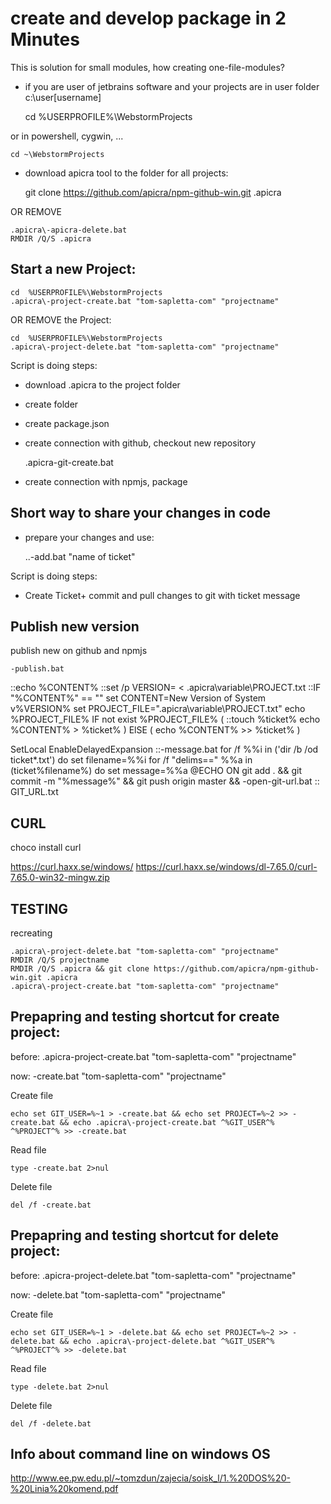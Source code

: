 # create and develop package in 2 Minutes
This is solution for small modules, how creating one-file-modules?

+ if you are user of jetbrains software and your projects are in user folder c:\user\[username]

    cd  %USERPROFILE%\WebstormProjects

or in powershell, cygwin, ...

    cd ~\WebstormProjects


+ download apicra tool to the folder for all projects:

    git clone https://github.com/apicra/npm-github-win.git .apicra

OR REMOVE

    .apicra\-apicra-delete.bat
    RMDIR /Q/S .apicra



## Start a new Project:

    cd  %USERPROFILE%\WebstormProjects
    .apicra\-project-create.bat "tom-sapletta-com" "projectname"

OR REMOVE the Project:

    cd  %USERPROFILE%\WebstormProjects
    .apicra\-project-delete.bat "tom-sapletta-com" "projectname"

Script is doing steps:
+ download .apicra to the project folder
+ create folder
+ create package.json
+ create connection with github, checkout new repository

    .apicra\-git-create.bat

+ create connection with npmjs, package


## Short way to share your changes in code
+ prepare your changes and use:

    ..\-add.bat "name of ticket"

Script is doing steps:
+ Create Ticket+ commit and pull changes to git with ticket message

## Publish new version
publish new on github and npmjs

    -publish.bat


::echo %CONTENT%
::set /p VERSION= < .apicra\variable\PROJECT.txt
::IF "%CONTENT%" == "" set CONTENT=New Version of System v%VERSION%
set PROJECT_FILE=".apicra\variable\PROJECT.txt"
echo %PROJECT_FILE%
IF not exist %PROJECT_FILE% (
::touch %ticket%
    echo %CONTENT% > %ticket%
) ElSE (
    echo %CONTENT% >> %ticket%
)

SetLocal EnableDelayedExpansion
::-message.bat
for /f %%i in ('dir /b /od ticket\*.txt') do set filename=%%i
for /f "delims==" %%a in (ticket\%filename%) do set message=%%a
@ECHO ON
git add . && git commit -m "%message%" && git push origin master && -open-git-url.bat
:: GIT_URL.txt


## CURL

choco install curl


https://curl.haxx.se/windows/
https://curl.haxx.se/windows/dl-7.65.0/curl-7.65.0-win32-mingw.zip


## TESTING
recreating

    .apicra\-project-delete.bat "tom-sapletta-com" "projectname"
    RMDIR /Q/S projectname
    RMDIR /Q/S .apicra && git clone https://github.com/apicra/npm-github-win.git .apicra
    .apicra\-project-create.bat "tom-sapletta-com" "projectname"



## Prepapring and testing shortcut for create project:
before:
    .apicra\-project-create.bat "tom-sapletta-com" "projectname"

now:
    -create.bat "tom-sapletta-com" "projectname"


Create file

    echo set GIT_USER=%~1 > -create.bat && echo set PROJECT=%~2 >> -create.bat && echo .apicra\-project-create.bat ^%GIT_USER^% ^%PROJECT^% >> -create.bat

Read file

    type -create.bat 2>nul


Delete file

    del /f -create.bat



## Prepapring and testing shortcut for delete project:
before:
    .apicra\-project-delete.bat "tom-sapletta-com" "projectname"

now:
    -delete.bat "tom-sapletta-com" "projectname"


Create file

    echo set GIT_USER=%~1 > -delete.bat && echo set PROJECT=%~2 >> -delete.bat && echo .apicra\-project-delete.bat ^%GIT_USER^% ^%PROJECT^% >> -delete.bat

Read file

    type -delete.bat 2>nul


Delete file

    del /f -delete.bat


## Info about command line on windows OS

http://www.ee.pw.edu.pl/~tomzdun/zajecia/soisk_l/1.%20DOS%20-%20Linia%20komend.pdf
